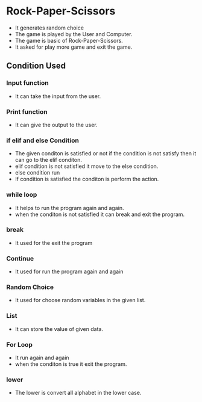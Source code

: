 # Rock-Paper-Scissors
* It generates random choice 
* The game is played by the User and Computer.
* The game is basic of Rock-Paper-Scissors.
* It asked for play more game and exit the game.

## Condition Used 
### Input function
 * It can take the input from the user.
### Print function  
 * It can give  the output to the user.
### if elif and else Condition  
 * The given conditon is satisfied or not if the condition is not satisfy then it can go to the elif conditon.
 * elif condition is not satisfied it move to the else condition.
 * else condition run
 * If condition is satisfied the conditon is perform the action.
### while loop
 * It helps to run the program again and again.
 * when the conditon is not satisfied it can break and exit the program.
### break
 * It used for the exit the program
### Continue
 * It used for run the program again and again
### Random Choice 
 * It used for choose random variables in the given list.
### List 
  * It can store the value of given data.
### For Loop 
   * It run again and again
   * when the conditon is true it exit the program.
### lower 
   * The lower is convert all alphabet in the lower case. 

   

